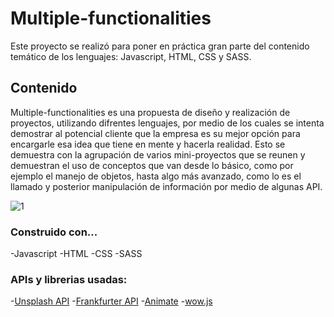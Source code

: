 # Multiple-functionalities
Este proyecto se realizó para poner en práctica gran parte del contenido temático de los lenguajes: Javascript, HTML, CSS y SASS.
## Contenido
Multiple-functionalities es una propuesta de diseño y realización de proyectos, utilizando difrentes lenguajes, por medio de los cuales se intenta demostrar al potencial cliente que la empresa es su mejor opción para encargarle esa idea que tiene en mente y hacerla realidad. Esto se demuestra con la agrupación de varios mini-proyectos que se reunen y demuestran el uso de conceptos que van desde lo básico, como por ejemplo el manejo de objetos, hasta algo más avanzado, como lo es el llamado y posterior manipulación de información por medio de algunas API.

![1](https://github.com/Elkin-Torres/multiple-functionalities/assets/110268931/03446b16-20c7-428d-bcbf-fbbfc813283c)


### Construido con...
-Javascript
-HTML
-CSS
-SASS
### APIs  y librerias usadas:
-[Unsplash API](https://unsplash.com/developers "Unsplash")
-[Frankfurter API](https://www.frankfurter.app/docs/ "Frankfurter")
-[Animate](https://animate.style/ "Animate")
-[wow.js](https://wowjs.uk/ "wow.js")
